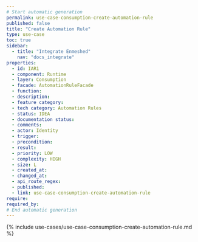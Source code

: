 ```yaml
---
# Start automatic generation
permalink: use-case-consumption-create-automation-rule
published: false
title: "Create Automation Rule"
type: use-case
toc: true
sidebar:
  - title: "Integrate Enmeshed"
    nav: "docs_integrate"
properties:
  - id: IAR1
  - component: Runtime
  - layer: Consumption
  - facade: AutomationRuleFacade
  - function:
  - description:
  - feature category:
  - tech category: Automation Rules
  - status: IDEA
  - documentation status:
  - comments:
  - actor: Identity
  - trigger:
  - precondition:
  - result:
  - priority: LOW
  - complexity: HIGH
  - size: L
  - created_at:
  - changed_at:
  - api_route_regex:
  - published:
  - link: use-case-consumption-create-automation-rule
require:
required_by:
# End automatic generation
---
```


{% include use-cases/use-case-consumption-create-automation-rule.md %}
